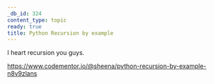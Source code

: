 ```yaml
---
_db_id: 324
content_type: topic
ready: true
title: Python Recursion by example
---
```


I heart recursion you guys.

https://www.codementor.io/@sheena/python-recursion-by-example-n8v9zlans